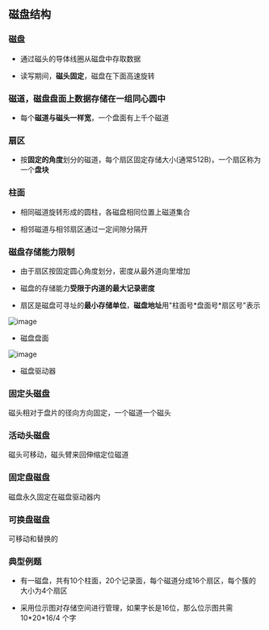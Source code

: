 ## 磁盘结构

### 磁盘

- 通过磁头的导体线圈从磁盘中存取数据

- 读写期间，**磁头固定**，磁盘在下面高速旋转

### 磁道，磁盘盘面上数据存储在一组**同心圆**中

- 每个**磁道与磁头一样宽**，一个盘面有上千个磁道

### 扇区

- 按**固定的角度**划分的磁道，每个扇区固定存储大小(通常512B)，一个扇区称为一个**盘块**

### 柱面

- 相同磁道旋转形成的圆柱，各磁盘相同位置上磁道集合

- 相邻磁道与相邻扇区通过一定间隙分隔开

### 磁盘存储能力限制

- 由于扇区按固定圆心角度划分，密度从最外道向里增加

- 磁盘的存储能力**受限于内道的最大记录密度**

- 扇区是磁盘可寻址的**最小存储单位**，**磁盘地址**用"柱面号\*盘面号\*扇区号"表示

![image](https://github.com/YC-L/Postgraduate-examination/blob/Operating-System/imgs/Disk-surface.png "磁盘盘面")
- 磁盘盘面

![image](https://github.com/YC-L/Postgraduate-examination/blob/Operating-System/imgs/Disk-driver.png "磁盘驱动器")
- 磁盘驱动器

### 固定头磁盘

磁头相对于盘片的径向方向固定，一个磁道一个磁头

### 活动头磁盘

磁头可移动，磁头臂来回伸缩定位磁道

### 固定盘磁盘

磁盘永久固定在磁盘驱动器内

### 可换盘磁盘

可移动和替换的

### 典型例题

- 有一磁盘，共有10个柱面，20个记录面，每个磁道分成16个扇区，每个簇的大小为4个扇区

- 采用位示图对存储空间进行管理，如果字长是16位，那么位示图共需 10\*20\*16/4 个字


